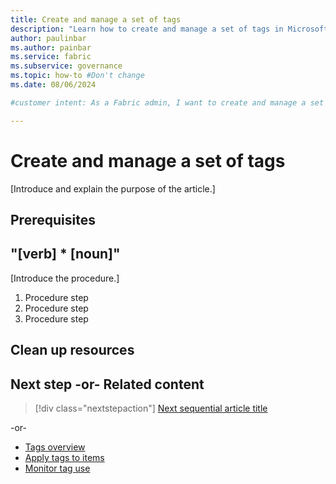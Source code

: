 ```yaml
---
title: Create and manage a set of tags
description: "Learn how to create and manage a set of tags in Microsoft Fabric."
author: paulinbar
ms.author: painbar
ms.service: fabric
ms.subservice: governance
ms.topic: how-to #Don't change
ms.date: 08/06/2024

#customer intent: As a Fabric admin, I want to create and manage a set of tags so that data creators and data consumers can use them to better manage and find data.

---
```


<!-- --------------------------------------

- Use this template with pattern instructions for:

How To

- Before you sign off or merge:

Remove all comments except the customer intent.

- Feedback:

https://aka.ms/patterns-feedback

-->

# Create and manage a set of tags

<!-- Required: Article headline - H1

Identify the product or service and the task the
article describes.

-->

[Introduce and explain the purpose of the article.]

<!-- Required: Introductory paragraphs (no heading)

Write a brief introduction that can help the user
determine whether the article is relevant for them
and to describe the task the article covers.

-->

## Prerequisites

<!-- Optional: Prerequisites - H2

If included, "Prerequisites" must be the first H2 in the article.

List any items that are needed to complete the How To,
such as permissions or software.

If you need to sign in to a portal to complete the How To, 
provide instructions and a link.

-->

## "[verb] * [noun]"

[Introduce the procedure.]

1. Procedure step
1. Procedure step
1. Procedure step

<!-- Required: Steps to complete the task - H2

In one or more H2 sections, organize procedures. A section
contains a major grouping of steps that help the user complete
a task.

Begin each section with a brief explanation for context, and
provide an ordered list of steps to complete the procedure.

If it applies, provide sections that describe alternative tasks or
procedures.

-->

## Clean up resources

<!-- Optional: Steps to clean up resources - H2

Provide steps the user can take to clean up resources that
they might no longer need.

-->

## Next step -or- Related content

> [!div class="nextstepaction"]
> [Next sequential article title](link.md)

-or-

* [Tags overview](tags-overview.md)
* [Apply tags to items](tags-apply.md)
* [Monitor tag use](tags-monitor.md)

<!-- Optional: Next step or Related content - H2

Consider adding one of these H2 sections (not both):

A "Next step" section that uses 1 link in a blue box 
to point to a next, consecutive article in a sequence.

-or- 

A "Related content" section that lists links to 
1 to 3 articles the user might find helpful.

-->

<!--

Remove all comments except the customer intent
before you sign off or merge to the main branch.

-->